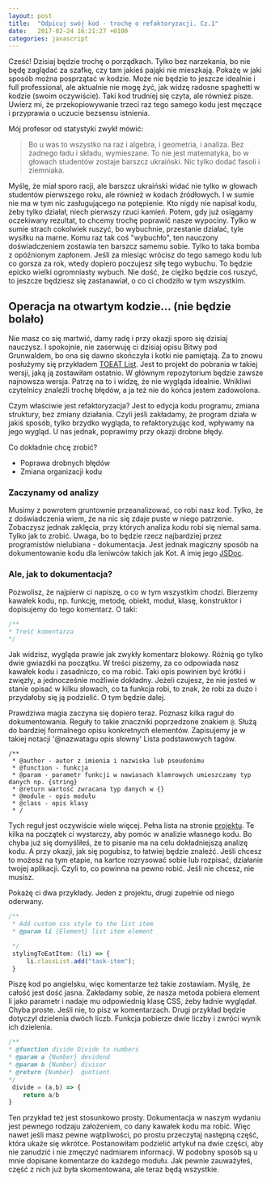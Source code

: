 ```yaml
---
layout: post
title:  "Odpicuj swój kod - trochę o refaktoryzacji. Cz.1"
date:   2017-02-24 16:21:27 +0100
categories: javascript
---
```

Cześć! Dzisiaj będzie trochę o porządkach. Tylko bez narzekania, bo nie będę zaglądać za szafkę, czy tam jakieś pająki nie mieszkają. Pokażę w jaki sposób można posprzątać w kodzie. Może nie będzie to jeszcze idealnie i full professional, ale aktualnie nie mogę żyć, jak widzę radosne spaghetti w kodzie (swoim oczywiście). Taki kod trudniej się czyta, ale również pisze. Uwierz mi, że przekopiowywanie trzeci raz tego samego kodu jest męczące i przyprawia o uczucie bezsensu istnienia.

Mój profesor od statystyki zwykł mówić:
> Bo u was to wszystko na raz i algebra, i geometria, i analiza. Bez żadnego ładu i składu, wymieszane. To nie jest matematyka, bo w głowach studentów zostaje barszcz ukraiński. Nic tylko dodać fasoli i ziemniaka.

Myślę, że miał sporo racji, ale barszcz ukraiński widać nie tylko w głowach studentów pierwszego roku, ale również w kodach źródłowych. I w sumie nie ma w tym nic zasługującego na potępienie. Kto nigdy nie napisał kodu, żeby tylko działał, niech pierwszy rzuci kamień. Potem, gdy już osiągamy oczekiwany rezultat, to chcemy trochę poprawić nasze wypociny. Tylko w sumie strach cokolwiek ruszyć, bo wybuchnie, przestanie działać, tyle wysiłku na marne. Komu raz tak coś "wybuchło", ten nauczony doświadczeniem zostawia ten barszcz samemu sobie. Tylko to taka bomba z opóźnionym zapłonem. Jeśli za miesiąc wrócisz do tego samego kodu lub co gorsza za rok, wtedy dopiero poczujesz siłę tego wybuchu. To będzie epicko wielki ogromniasty wybuch. Nie dość, że ciężko będzie coś ruszyć, to jeszcze będziesz się zastanawiał, o co ci chodziło w tym wszystkim.

## Operacja na otwartym kodzie... (nie będzie bolało)
Nie masz co się martwić, damy radę i przy okazji sporo się dzisiaj nauczysz. I spokojnie, nie zaserwuję ci dzisiaj opisu Bitwy pod Grunwaldem, bo ona się dawno skończyła i kotki nie pamiętają. Za to znowu posłużymy się przykładem [TOEAT List](https://github.com/korneliakobiela/sample-pouchdb/releases/tag/v1.0). Jest to projekt do pobrania w takiej wersji, jaką ją zostawiłam ostatnio. W głównym repozytorium będzie zawsze najnowsza wersja. Patrzę na to i widzę, że nie wygląda idealnie. Wnikliwi czytelnicy znaleźli trochę błędów, a ja też nie do końca jestem zadowolona.

Czym właściwie jest refaktoryzacja? Jest to edycja kodu programu, zmiana struktury, bez zmiany działania. Czyli jeśli zakładamy, że program działa w jakiś sposób, tylko brzydko wygląda, to refaktoryzując kod, wpływamy na jego wygląd. U nas jednak, poprawimy przy okazji drobne błędy.

Co dokładnie chcę zrobić?
* Poprawa drobnych błędów
* Zmiana organizacji kodu

### Zaczynamy od analizy
Musimy z powrotem gruntownie przeanalizować, co robi nasz kod. Tylko, że z doświadczenia wiem, że na nic się zdaje puste w niego patrzenie. Zobaczysz jednak zaklęcia, przy których analiza kodu robi się niemal sama. Tylko jak to zrobić. Uwaga, bo to będzie rzecz najbardziej przez programistów nielubiana - dokumentacja. Jest jednak magiczny sposób na dokumentowanie kodu dla leniwców takich jak Kot. A imię jego [JSDoc](http://usejsdoc.org/).

### Ale, jak to dokumentacja?
Pozwolisz, że najpierw ci napiszę, o co w tym wszystkim chodzi. Bierzemy kawałek kodu, np. funkcję, metodę, obiekt, moduł, klasę, konstruktor i dopisujemy do tego komentarz. O taki:
```js
/**
* Treść komentarza
*/
```
Jak widzisz, wygląda prawie jak zwykły komentarz blokowy. Różnią go tylko dwie gwiazdki na początku. W treści piszemy, za co odpowiada nasz kawałek kodu i zasadniczo, co ma robić. Taki opis powinien być krótki i zwięzły, a jednocześnie możliwie dokładny. Jeżeli czujesz, że nie jesteś w stanie opisać w kilku słowach, co ta funkcja robi, to znak, że robi za dużo i przydałoby się ją podzielić. O tym będzie dalej.

Prawdziwa magia zaczyna się dopiero teraz. Poznasz kilka raguł do dokumentowania. Reguły to takie znaczniki poprzedzone znakiem `@`. Służą do bardziej formalnego opisu konkretnych elementów. Zapisujemy je w takiej notacji '@nazwatagu opis słowny' Lista podstawowych tagów.
```JSDoc
/**
 * @author - autor z imienia i nazwiska lub pseudonimu
 * @function - funkcja
 * @param - parametr funkcji w nawiasach klamrowych umieszczamy typ danych np. {string}
 * @return wartość zwracana typ danych w {}
 * @module - opis modułu
 * @class - opis klasy
 * /
```
Tych reguł jest oczywiście wiele więcej. Pełna lista na stronie [projektu](http://usejsdoc.org/). Te kilka na początek ci wystarczy, aby pomóc w analizie własnego kodu. Bo chyba już się domyśliłeś, że to pisanie ma na celu dokładniejszą analizę kodu. A przy okazji, jak się pogubisz, to łatwiej będzie znaleźć. Jeśli chcesz to możesz na tym etapie, na kartce rozrysować sobie lub rozpisać, działanie twojej aplikacji. Czyli to, co powinna na pewno robić. Jeśli nie chcesz, nie musisz.

Pokażę ci dwa przykłady. Jeden z projektu, drugi zupełnie od niego oderwany.
```js
/**
 * Add custom css style to the list item
 * @param li {Element} list item element

 */
 stylingToEatItem: (li) => {
	 li.classList.add("task-item");
 }
```
Piszę kod po angielsku, więc komentarze też takie zostawiam.  Myślę, że całość jest dość jasna.  Zakładamy sobie, że nasza metoda pobiera element li jako parametr i nadaje mu odpowiednią klasę CSS, żeby ładnie wyglądał. Chyba proste. Jeśli nie, to pisz w komentarzach. Drugi przykład będzie dotyczył dzielenia dwóch liczb. Funkcja pobierze dwie liczby i zwróci wynik ich dzielenia.
```js
/**
* @function divide Divide to numbers
* @param a {Number} devidend
* @param b {Number} divisor
* @return {Number}  quotient
*/
 divide = (a,b) => {
    return a/b
}
```
Ten przykład też jest stosunkowo prosty. Dokumentacja w naszym wydaniu jest pewnego rodzaju założeniem, co dany kawałek kodu ma robić.  Więc nawet jeśli masz pewne wątpliwości, po prostu przeczytaj następną część, która ukaże się wkrótce. Postanowiłam podzielić artykuł na dwie części, aby nie zanudzić i nie zmęczyć nadmiarem informacji. W podobny sposób są u mnie dopisane komentarze do każdego modułu. Jak pewnie zauważyłeś, część z nich już była skomentowana, ale teraz będą wszystkie.
